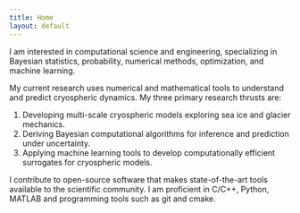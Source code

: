 ```yaml
---
title: Home
layout: default
---
```


I am interested in computational science and engineering, specializing in Bayesian statistics, probability, numerical methods, optimization, and machine learning. 

My current research uses numerical and mathematical tools to understand and predict cryospheric dynamics. My three primary research thrusts are:
1. Developing multi-scale cryospheric models exploring sea ice and glacier mechanics.
2. Deriving Bayesian computational algorithms for inference and prediction under uncertainty.
3. Applying machine learning tools to develop computationally efficient surrogates for cryospheric models.

I contribute to open-source software that makes state-of-the-art tools available to the scientific community. I am proficient in C/C++, Python, MATLAB and programming tools such as git and cmake.
